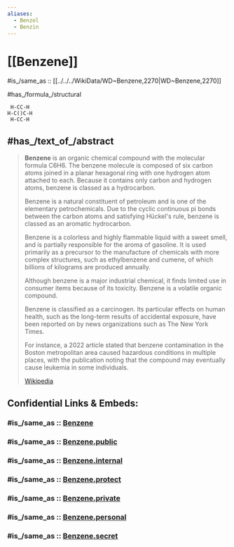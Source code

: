 ```yaml
---
aliases:
  - Benzol
  - Benzin
---
```


# [[Benzene]] 

#is_/same_as :: [[../../../WikiData/WD~Benzene,2270|WD~Benzene,2270]] 

#has_/formula_/structural 
```
 H-CC-H
H-C()C-H
 H-CC-H
```

## #has_/text_of_/abstract 

> **Benzene** is an organic chemical compound with the molecular formula C6H6. 
> The benzene molecule is composed of six carbon atoms 
> joined in a planar hexagonal ring with one hydrogen atom attached to each. 
> Because it contains only carbon and hydrogen atoms, benzene is classed as a hydrocarbon.
>
> Benzene is a natural constituent of petroleum and is one of the elementary petrochemicals. 
> Due to the cyclic continuous pi bonds between the carbon atoms 
> and satisfying Hückel's rule, benzene is classed as an aromatic hydrocarbon. 
> 
> Benzene is a colorless and highly flammable liquid with a sweet smell, 
> and is partially responsible for the aroma of gasoline. 
> It is used primarily as a precursor 
> to the manufacture of chemicals with more complex structures, 
> such as ethylbenzene and cumene, of which billions of kilograms are produced annually. 
> 
> Although benzene is a major industrial chemical, 
> it finds limited use in consumer items because of its toxicity. 
> Benzene is a volatile organic compound.
>
> Benzene is classified as a carcinogen. 
> Its particular effects on human health, such as the long-term results of accidental exposure, 
> have been reported on by news organizations such as The New York Times. 
> 
> For instance, a 2022 article stated 
> that benzene contamination in the Boston metropolitan area 
> caused hazardous conditions in multiple places, 
> with the publication noting that the compound 
> may eventually cause leukemia in some individuals.
>
> [Wikipedia](https://en.wikipedia.org/wiki/Benzene) 


## Confidential Links & Embeds: 

### #is_/same_as :: [Benzene](/_Standards/Chemistry/organic/Aromatic_Compound/Benzene.md) 

### #is_/same_as :: [Benzene.public](/_public/Chemistry/organic/Aromatic_Compound/Benzene.public.md) 

### #is_/same_as :: [Benzene.internal](/_internal/Chemistry/organic/Aromatic_Compound/Benzene.internal.md) 

### #is_/same_as :: [Benzene.protect](/_protect/Chemistry/organic/Aromatic_Compound/Benzene.protect.md) 

### #is_/same_as :: [Benzene.private](/_private/Chemistry/organic/Aromatic_Compound/Benzene.private.md) 

### #is_/same_as :: [Benzene.personal](/_personal/Chemistry/organic/Aromatic_Compound/Benzene.personal.md) 

### #is_/same_as :: [Benzene.secret](/_secret/Chemistry/organic/Aromatic_Compound/Benzene.secret.md)

